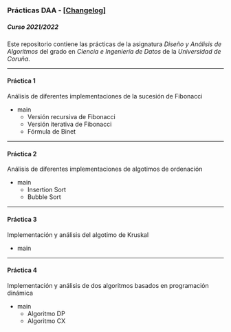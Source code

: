 ### Prácticas DAA - [[Changelog]](https://github.com/carloshermida/daa-practicas/blob/main/changelog.md#changelog)
##### Curso 2021/2022

Este repositorio contiene las prácticas de la asignatura _Diseño y Análisis de Algoritmos_ del grado en _Ciencia e Ingeniería de Datos_ de la _Universidad de Coruña_.

---

#### Práctica 1
Análisis de diferentes implementaciones de la sucesión de Fibonacci
* main
	* Versión recursiva de Fibonacci 
	* Versión iterativa de Fibonacci 
	* Fórmula de Binet

---

#### Práctica 2
Análisis de diferentes implementaciones de algotimos de ordenación
* main
	* Insertion Sort 
	* Bubble Sort

---

#### Práctica 3
Implementación y análisis del algotimo de Kruskal
* main

---

#### Práctica 4
Implementación y análisis de dos algoritmos basados en programación dinámica
* main
	* Algoritmo DP
	* Algoritmo CX
